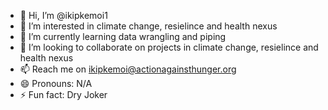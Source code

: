 - 👋 Hi, I’m @ikipkemoi1
- 👀 I’m interested in climate change, resielince and health nexus
- 🌱 I’m currently learning data wrangling and piping 
- 💞️ I’m looking to collaborate on projects in climate change, resielince and health nexus
- 📫 Reach me on ikipkemoi@actionagainsthunger.org
- 😄 Pronouns: N/A
- ⚡ Fun fact: Dry Joker

<!---
ikipkemoi1/ikipkemoi1 is a ✨ special ✨ repository because its `README.md` (this file) appears on your GitHub profile.
You can click the Preview link to take a look at your changes.
--->
